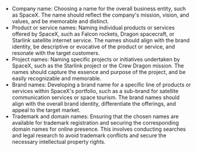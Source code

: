
- Company name: Choosing a name for the overall business entity, such as SpaceX. The name should reflect the company's mission, vision, and values, and be memorable and distinct.
- Product or service names: Naming individual products or services offered by SpaceX, such as Falcon rockets, Dragon spacecraft, or Starlink satellite internet service. The names should align with the brand identity, be descriptive or evocative of the product or service, and resonate with the target customers.
- Project names: Naming specific projects or initiatives undertaken by SpaceX, such as the Starlink project or the Crew Dragon mission. The names should capture the essence and purpose of the project, and be easily recognizable and memorable.
- Brand names: Developing a brand name for a specific line of products or services within SpaceX's portfolio, such as a sub-brand for satellite communication services or space tourism. The brand names should align with the overall brand identity, differentiate the offerings, and appeal to the target market.
- Trademark and domain names: Ensuring that the chosen names are available for trademark registration and securing the corresponding domain names for online presence. This involves conducting searches and legal research to avoid trademark conflicts and secure the necessary intellectual property rights.



